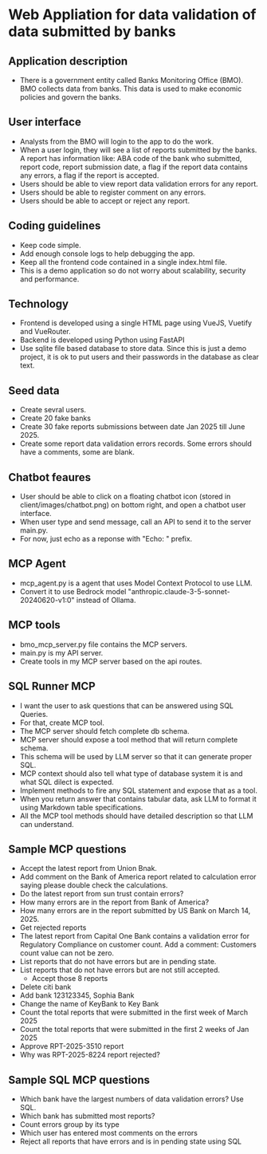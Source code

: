 # Web Appliation for data validation of data submitted by banks

## Application description
- There is a government entity called Banks Monitoring Office (BMO). BMO collects data from banks. This data is used to make economic policies and govern the banks. 


## User interface
- Analysts from the BMO will login to the app to do the work.
- When a user login, they will see a list of reports submitted by the banks. A report has information like: ABA code of the bank who submitted, report code, report submission date, a flag if the report data contains any errors, a flag if the report is accepted. 
- Users should be able to view report data validation errors for any report. 
- Users should be able to register comment on any errors. 
- Users should be able to accept or reject any report.

## Coding guidelines
- Keep code simple.
- Add enough console logs to help debugging the app.
- Keep all the frontend code contained in a single index.html file. 
- This is a demo application so do not worry about scalability, security and performance.

## Technology 
- Frontend is developed using a single HTML page using VueJS, Vuetify and VueRouter. 
- Backend is developed using Python using FastAPI
- Use sqlite file based database to store data. Since this is just a demo project, it is ok to put users and their passwords in the database as clear text.


## Seed data
- Create sevral users.
- Create 20 fake banks
- Create 30 fake reports submissions between date Jan 2025 till June 2025.
- Create some report data validation errors records. Some errors should have a comments, some are blank.


## Chatbot feaures
- User should be able to click on a floating chatbot icon (stored in client/images/chatbot.png) on bottom right, and open a chatbot user interface.
- When user type and send message, call an API to send it to the server main.py.
- For now, just echo as a reponse with "Echo: " prefix.

## MCP Agent
- mcp_agent.py is a agent that uses Model Context Protocol to use LLM.
- Convert it to use Bedrock model "anthropic.claude-3-5-sonnet-20240620-v1:0" instead of Ollama.

## MCP tools
- bmo_mcp_server.py file contains the MCP servers. 
- main.py is my API server.
- Create tools in my MCP server based on the api routes.


## SQL Runner MCP
- I want the user to ask questions that can be answered using SQL Queries. 
- For that, create MCP tool. 
- The MCP server should fetch complete db schema. 
- MCP server should expose a tool method that will return complete schema. 
- This schema will be used by LLM server so that it can generate proper SQL.
- MCP context should also tell what type of database system it is and what SQL dilect is expected. 
- Implement methods to fire any SQL statement and expose that as a tool.
- When you return answer that contains tabular data, ask LLM to format it using Markdown table specifications. 
- All the MCP tool methods should have detailed description so that LLM can understand.

## Sample MCP questions
- Accept the latest report from Union Bnak.
- Add comment on the Bank of America report related to calculation error saying please double check the calculations.
- Do the latest report from sun trust contain errors?
- How many errors are in the report from Bank of America?
- How many errors are in the report submitted by US Bank on March 14, 2025. 
- Get rejected reports
- The latest report from Capital One Bank contains a validation error for Regulatory Compliance on customer count. Add a comment: Customers count value can not be zero.
- List reports that do not have errors but are in pending state.
- List reports that do not have errors but are not still accepted.
    - Accept those 8 reports
- Delete citi bank
- Add bank 123123345, Sophia Bank
- Change the name of KeyBank to Key Bank
- Count the total reports that were submitted in the first week of March 2025
- Count the total reports that were submitted in the first 2 weeks of Jan 2025
- Approve RPT-2025-3510 report
- Why was RPT-2025-8224 report rejected?

## Sample SQL MCP questions
- Which bank have the largest numbers of data validation errors? Use SQL.
- Which bank has submitted most reports?
- Count errors group by its type
- Which user has entered most comments on the errors
- Reject all reports that have errors and is in pending state using SQL

